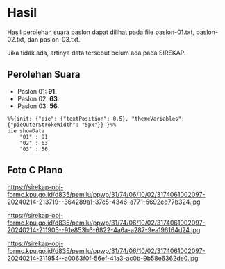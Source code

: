 # Hasil

Hasil perolehan suara paslon dapat dilihat pada file paslon-01.txt, paslon-02.txt, dan paslon-03.txt.

Jika tidak ada, artinya data tersebut belum ada pada SIREKAP.

## Perolehan Suara

 * Paslon 01: **91**.
 * Paslon 02: **63**.
 * Paslon 03: **56**.

```mermaid
%%{init: {"pie": {"textPosition": 0.5}, "themeVariables": {"pieOuterStrokeWidth": "5px"}} }%%
pie showData
    "01" : 91
    "02" : 63
    "03" : 56
```
## Foto C Plano

https://sirekap-obj-formc.kpu.go.id/d835/pemilu/ppwp/31/74/06/10/02/3174061002097-20240214-213719--364289a1-37c5-4346-a771-5692ed77b324.jpg

https://sirekap-obj-formc.kpu.go.id/d835/pemilu/ppwp/31/74/06/10/02/3174061002097-20240214-211905--91e853b6-6822-4a6a-a287-9ea196164d24.jpg

https://sirekap-obj-formc.kpu.go.id/d835/pemilu/ppwp/31/74/06/10/02/3174061002097-20240214-211954--a0063f0f-56ef-41a3-ac0b-9b58e6362de0.jpg
